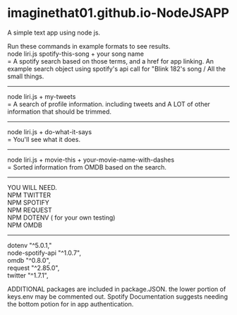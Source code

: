 # imaginethat01.github.io-NodeJSAPP
A simple text app using node js. 

Run these commands in example formats to see results.
<br>
node liri.js spotify-this-song + your song name
<br>
= A spotify search based on those terms, and a href for app linking.
  An example search object using spotify's api call for "Blink 182's song / All the small things.

<HR>


node liri.js + my-tweets
<br>
= A search of profile information. including tweets and A LOT of other information that should be trimmed. 


<HR>


node liri.js + do-what-it-says 
<br>
= You'll see what it does. 


<HR>


node liri.js + movie-this + your-movie-name-with-dashes
<br>
= Sorted information from OMDB based on the search.  

<HR>


YOU WILL NEED.
<br>
NPM TWITTER
<br>
NPM SPOTIFY
<br>
NPM REQUEST
<br>
NPM DOTENV ( for your own testing)
<br>
NPM OMDB 
<br>

<HR> 
 dotenv "^5.0.1,"
<br>
    node-spotify-api "^1.0.7",
<br>
    omdb "^0.8.0",
<br>
    request "^2.85.0",
<br>
    twitter "^1.7.1",

ADDITIONAL packages are included in package.JSON. the lower portion of keys.env may be commented out. Spotify Documentation suggests needing the bottom potion for in app authentication. 


